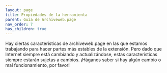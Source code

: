 ```yaml
---
layout: page
title: Propiedades de la herramienta
parent: Guía de Archiveweb.page
nav_order: 7
has_children: true
---
```


Hay ciertas características de archiveweb.page en las que estamos trabajando para hacer partes más estables de la extensión. Pero dado que Internet siempre está cambiando y actualizándose, estas características siempre estarán sujetas a cambios. ¡Háganos saber si hay algún cambio o mal funcionamiento, por favor!
